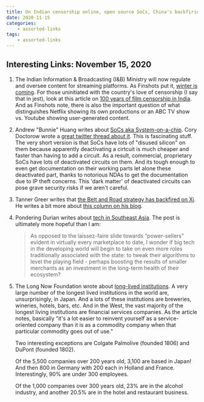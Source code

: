 ```yaml
---
title: On Indian censorship online, open source SoCs, China's backfiring Belt & Road Initiative, future of tech in Asia, and long-lived institutions
date: 2020-11-15
categories:
    - assorted-links
tags:
    - assorted-links
---
```


## Interesting Links: November 15, 2020

1. The Indian Information & Broadcasting (I&B) Ministry will now regulate and oversee content for streaming platforms. As Finshots put it, [winter is coming](https://finshots.in/archive/winter-is-coming/). For those uninitiated with the country's love of censorship (I say that in jest), look at this article on [100 years of film censorship in India](https://www.livemint.com/Leisure/j8SzkGgRoXofpxn57F8nZP/100-years-of-film-censorship-in-India.html). And as Finshots note, there is also the important question of what distinguishes Netflix showing its own productions or an ABC TV show vs. Youtube showing user-generated content.

2. Andrew "Bunnie" Huang writes about [SoCs aka System-on-a-chip](https://www.bunniestudios.com/blog/?p=5971). Cory Doctorow wrote a [great twitter thread about it](https://twitter.com/doctorow/status/1325970698007793665). This is fascinating stuff. The very short version is that SoCs have lots of "disused silicon" on them because apparently deactivating a cirtcuit is much cheaper and faster than having to add a circuit. As a result, commercial, proprietary SoCs have lots of deactivated circuits on them. And its tough enough to even get documentation on their working parts let alone these deactivated part, thanks to notorious NDAs to get the documentation due to IP theft concerns. This 'dark matter' of deactivated circuits can pose grave security risks if we aren't careful.

3. Tanner Greer writes that [the Belt and Road strategy has backfired on Xi](https://palladiummag.com/2020/10/24/the-belt-and-road-strategy-has-backfired-on-xi/). He writes a bit more about [this column on his blog](https://scholars-stage.blogspot.com/2020/10/rethink-what-you-think-you-know-about.html). 

4. Pondering Durian writes about [tech in Southeast Asia](https://emerging.substack.com/p/big-tech-and-central-planning). The post is ultimately more hopeful than I am:

    > As opposed to the laissez-faire slide towards “power-sellers” evident in virtually every marketplace to date, I wonder if big tech in the developing world will begin to take on even more roles traditionally associated with the state: to tweak their algorithms to level the playing field - perhaps boosting the results of smaller merchants as an investment in the long-term health of their ecosystem?

5. The Long Now Foundation wrote about [long-lived institutions](https://blog.longnow.org/02020/10/21/the-data-of-long-lived-institutions/). A very large number of the longest lived institutions in the world are, unsurprisingly, in Japan. And a lots of these institutions are breweries, wineries, hotels, bars, etc. And in the West, the vast majority of the longest living institutions are financial services companies. As the article notes, basically "it's a lot easier to reinvent yourself as a service-oriented company than it is as a commodity company when that particular commodity goes out of use."

    Two interesting exceptions are Colgate Palmolive (founded 1806) and DuPont (founded 1802).

    Of the 5,500 companies over 200 years old, 3,100 are based in Japan! And then 800 in Germany with 200 each in Holland and France. Interestingly, 90% are under 300 employees.

    Of the 1,000 companies over 300 years old, 23% are in the alcohol industry, and another 20.5% are in the hotel and restaurant business. 